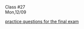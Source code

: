 <div class="lecture1">

<div class="column_date">
<p markdown="block">

Class #27 <br>
Mon,12/09

</p>
</div>
<div class="column_materials">
<p markdown="block">

[practice questions for the final exam](exam3_sample.html)

</p>
</div>

<div class="column_assign">
<p markdown="block">



</p>
</div>

</div>

